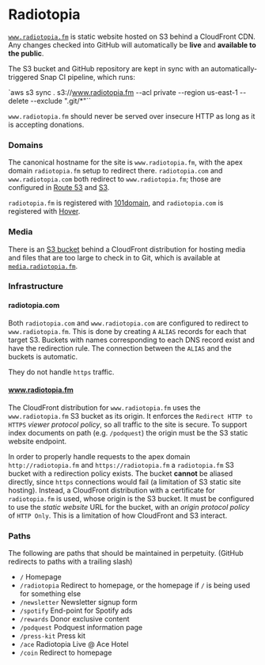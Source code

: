 # Radiotopia

[`www.radiotopia.fm`](https://www.radiopia.fm) is static website hosted on S3 behind a CloudFront CDN. Any changes checked into GitHub will automatically be **live** and **available to the public**.

The S3 bucket and GitHub repository are kept in sync with an automatically-triggered Snap CI pipeline, which runs:

`aws s3 sync . s3://www.radiotopia.fm --acl private --region us-east-1 --delete --exclude ".git/*"``

`www.radiotopia.fm` should never be served over insecure HTTP as long as it is accepting donations.

### Domains

The canonical hostname for the site is `www.radiotopia.fm`, with the apex domain `radiotopia.fm` setup to redirect there. `radiotopia.com` and `www.radiotopia.com` both redirect to `www.radiotopia.fm`; those are configured in [Route 53](https://console.aws.amazon.com/route53/home?region=us-east-1#resource-record-sets:Z28Z0CFFSO2E98) and [S3](https://console.aws.amazon.com/s3/home?region=us-east-1&bucket=www.radiotopia.com&prefix=).

`radiotopia.fm` is registered with [101domain](https://my.101domain.com/), and `radiotopia.com` is registered with [Hover](https://www.hover.com/).

### Media

There is an [S3 bucket](https://console.aws.amazon.com/s3/home?region=us-east-1&bucket=media.radiotopia.fm&prefix=) behind a CloudFront distribution for hosting media and files that are too large to check in to Git, which is available at [`media.radiotopia.fm`](https://media.radiotopia.fm/).

### Infrastructure

#### radiotopia.com

Both `radiotopia.com` and `www.radiotopia.com` are configured to redirect to `www.radiotopia.fm`. This is done by creating `A` `ALIAS` records for each that target S3. Buckets with names corresponding to each DNS record exist and have the redirection rule. The connection between the `ALIAS` and the buckets is automatic.

They do not handle `https` traffic.

#### www.radiotopia.fm

The CloudFront distribution for `www.radiotopia.fm` uses the `www.radiotopia.fm` S3 bucket as its origin. It enforces the `Redirect HTTP to HTTPS` _viewer protocol policy_, so all traffic to the site is secure. To support index documents on path (e.g. `/podquest`) the origin must be the S3 static website endpoint.

In order to properly handle requests to the apex domain `http://radiotopia.fm` and `https://radiotopia.fm` a `radiotopia.fm` S3 bucket with a redirection policy exists. The bucket **cannot** be aliased directly, since `https` connections would fail (a limitation of S3 static site hosting). Instead, a CloudFront distribution with a certificate for `radiotopia.fm` is used, whose origin is the S3 bucket. It must be configured to use the _static website_ URL for the bucket, with an _origin protocol policy_ of `HTTP Only`. This is a limitation of how CloudFront and S3 interact.

### Paths

The following are paths that should be maintained in perpetuity. (GitHub redirects to paths with a trailing slash)

- `/` Homepage
- `/radiotopia` Redirect to homepage, or the homepage if `/` is being used for something else
- `/newsletter` Newsletter signup form
- `/spotify` End-point for Spotify ads
- `/rewards` Donor exclusive content
- `/podquest` Podquest information page
- `/press-kit` Press kit
- `/ace` Radiotopia Live @ Ace Hotel
- `/coin` Redirect to homepage
